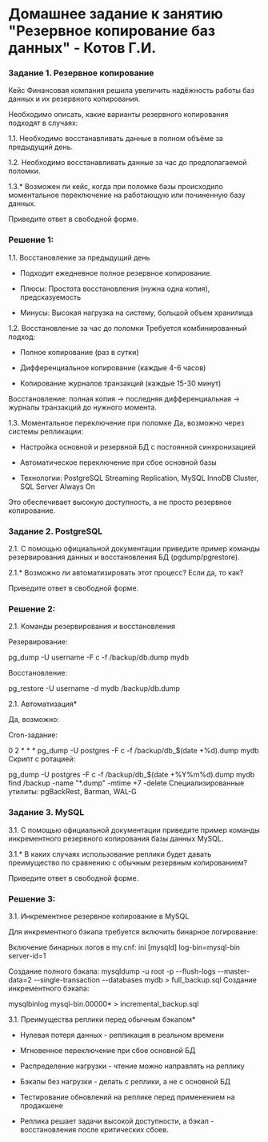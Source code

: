 # Домашнее задание к занятию "Резервное копирование баз данных" - Котов Г.И.




### Задание 1. Резервное копирование
Кейс
Финансовая компания решила увеличить надёжность работы баз данных и их резервного копирования.

Необходимо описать, какие варианты резервного копирования подходят в случаях:

1.1. Необходимо восстанавливать данные в полном объёме за предыдущий день.

1.2. Необходимо восстанавливать данные за час до предполагаемой поломки.

1.3.* Возможен ли кейс, когда при поломке базы происходило моментальное переключение на работающую или починенную базу данных.

Приведите ответ в свободной форме.


### Решение 1: 
1.1. Восстановление за предыдущий день
- Подходит ежедневное полное резервное копирование.

- Плюсы: Простота восстановления (нужна одна копия), предсказуемость

- Минусы: Высокая нагрузка на систему, большой объем хранилища

1.2. Восстановление за час до поломки
Требуется комбинированный подход:

- Полное копирование (раз в сутки)

- Дифференциальное копирование (каждые 4-6 часов)

- Копирование журналов транзакций (каждые 15-30 минут)

Восстановление: полная копия → последняя дифференциальная → журналы транзакций до нужного момента.

1.3. Моментальное переключение при поломке
Да, возможно через системы репликации:

- Настройка основной и резервной БД с постоянной синхронизацией

- Автоматическое переключение при сбое основной базы

- Технологии: PostgreSQL Streaming Replication, MySQL InnoDB Cluster, SQL Server Always On

Это обеспечивает высокую доступность, а не просто резервное копирование.


### Задание 2. PostgreSQL
2.1. С помощью официальной документации приведите пример команды резервирования данных и восстановления БД (pgdump/pgrestore).

2.1.* Возможно ли автоматизировать этот процесс? Если да, то как?

Приведите ответ в свободной форме.

### Решение 2:

2.1. Команды резервирования и восстановления

Резервирование:

pg_dump -U username -F c -f /backup/db.dump mydb

Восстановление:

pg_restore -U username -d mydb /backup/db.dump

2.1. Автоматизация*

Да, возможно:

Cron-задание:

0 2 * * * pg_dump -U postgres -F c -f /backup/db_$(date +\%d).dump mydb
Скрипт с ротацией:

pg_dump -U postgres -F c -f /backup/db_$(date +%Y%m%d).dump mydb
find /backup -name "*.dump" -mtime +7 -delete
Специализированные утилиты: pgBackRest, Barman, WAL-G


### Задание 3. MySQL
3.1. С помощью официальной документации приведите пример команды инкрементного резервного копирования базы данных MySQL.

3.1.* В каких случаях использование реплики будет давать преимущество по сравнению с обычным резервным копированием?

Приведите ответ в свободной форме.

### Решение 3:

3.1. Инкрементное резервное копирование в MySQL

Для инкрементного бэкапа требуется включить бинарное логирование:

Включение бинарных логов в my.cnf:
ini
[mysqld]
log-bin=mysql-bin
server-id=1

Создание полного бэкапа:
mysqldump -u root -p --flush-logs --master-data=2 --single-transaction --databases mydb > full_backup.sql
Создание инкрементного бэкапа:

mysqlbinlog mysql-bin.00000* > incremental_backup.sql

3.1. Преимущества реплики перед обычным бэкапом*

- Нулевая потеря данных - репликация в реальном времени

- Мгновенное переключение при сбое основной БД

- Распределение нагрузки - чтение можно направлять на реплику

- Бэкапы без нагрузки - делать с реплики, а не с основной БД

- Тестирование обновлений на реплике перед применением на продакшене

- Реплика решает задачи высокой доступности, а бэкап - восстановления после критических сбоев.
